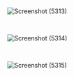 </br>

![Screenshot (5313)](https://github.com/user-attachments/assets/ff312d66-7b70-4479-b1cf-06c9a871d853)

</br>

![Screenshot (5314)](https://github.com/user-attachments/assets/aed37f5f-361f-40e7-86a2-4ad77234db0d)

</br>

![Screenshot (5315)](https://github.com/user-attachments/assets/7ea6d358-40e3-4f57-908e-fd0a78d494b1)
